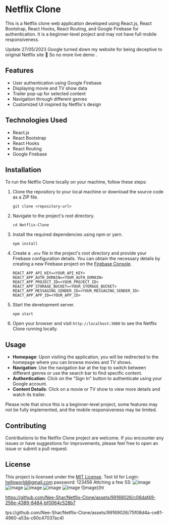 # Netflix Clone

This is a Netflix clone web application developed using React.js, React Bootstrap, React Hooks, React Routing, and Google Firebase for authentication. It is a beginner-level project and may not have full mobile responsiveness.


Update 27/05/2023 Google turned down my website for being deceptive to original Netflix site 🥲
So no more live demo .

## Features

- User authentication using Google Firebase
- Displaying movie and TV show data
- Trailer pop-up for selected content
- Navigation through different genres
- Customized UI inspired by Netflix's design

## Technologies Used

- React.js
- React Bootstrap
- React Hooks
- React Routing
- Google Firebase

## Installation

To run the Netflix Clone locally on your machine, follow these steps:

1. Clone the repository to your local machine or download the source code as a ZIP file.
   ```
   git clone <repository-url>
   ```

2. Navigate to the project's root directory.
   ```
   cd Netflix-Clone
   ```

3. Install the required dependencies using npm or yarn.
   ```
   npm install
   ```

4. Create a `.env` file in the project's root directory and provide your Firebase configuration details. You can obtain the necessary details by creating a new Firebase project on the [Firebase Console](https://console.firebase.google.com/).
   ```
   REACT_APP_API_KEY=<YOUR_API_KEY>
   REACT_APP_AUTH_DOMAIN=<YOUR_AUTH_DOMAIN>
   REACT_APP_PROJECT_ID=<YOUR_PROJECT_ID>
   REACT_APP_STORAGE_BUCKET=<YOUR_STORAGE_BUCKET>
   REACT_APP_MESSAGING_SENDER_ID=<YOUR_MESSAGING_SENDER_ID>
   REACT_APP_APP_ID=<YOUR_APP_ID>
   ```

5. Start the development server.
   ```
   npm start
   ```

6. Open your browser and visit `http://localhost:3000` to see the Netflix Clone running locally.

## Usage

- **Homepage**: Upon visiting the application, you will be redirected to the homepage where you can browse movies and TV shows.
- **Navigation**: Use the navigation bar at the top to switch between different genres or use the search bar to find specific content.
- **Authentication**: Click on the "Sign In" button to authenticate using your Google account.
- **Content Details**: Click on a movie or TV show to view more details and watch its trailer.

Please note that since this is a beginner-level project, some features may not be fully implemented, and the mobile responsiveness may be limited.

## Contributing

Contributions to the Netflix Clone project are welcome. If you encounter any issues or have suggestions for improvements, please feel free to open an issue or submit a pull request.

## License

This project is licensed under the [MIT License](LICENSE).
Test Id for Login: helloworld@gmail.com password: 123456 
Attching a few SS:
![image](https://github.com/Nee-Shar/Netflix-Clone/assets/99169026/df233e3b-fbcf-4677-8244-700dc017c5ca)
![image](https://github.com/Nee-Shar/Netflix-Clone/assets/99169026/a72d908e-44d6-479b-9cc2-ca1f7f9f756a)
![image](https://github.com/Nee-Shar/Netflix-Clone/assets/99169026/d3d025e2-3980-4ec6-8dfc-6ce9997ce468)
![image](https://github.com/Nee-Shar/Netflix-Clone/assets/99169026/7c456f7e-3db9-4548-a29e-97a7ce194e2a)
![image](https://github.com/Nee-Shar/Netflix-Clone/assets/99169026/a0e19481-e8d3-4708-9e31-9825d7786d58)
![image](ht

https://github.com/Nee-Shar/Netflix-Clone/assets/99169026/c06daf49-256e-4389-8484-bf0064c528b7

tps://github.com/Nee-Shar/Netflix-Clone/assets/99169026/75f08d4a-ce81-4960-a53a-c60c47037ac4)

